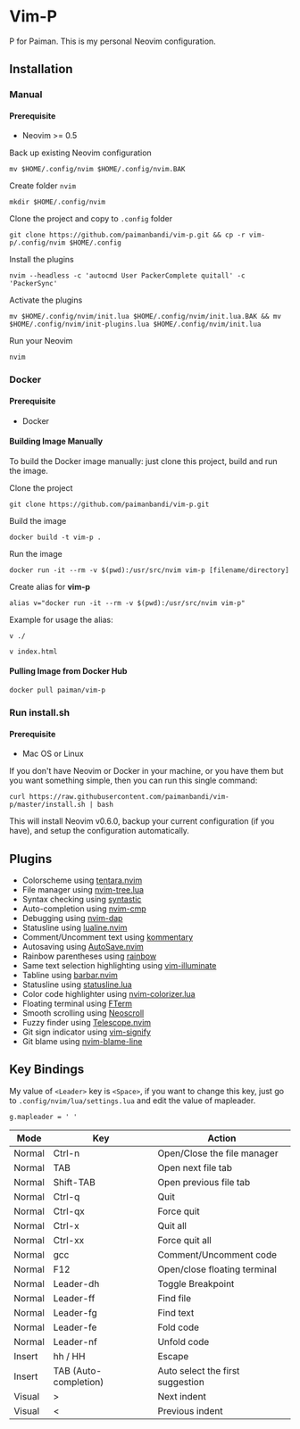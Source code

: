 # Vim-P

P for Paiman. This is my personal Neovim configuration.

## Installation

### Manual

#### Prerequisite

- Neovim >= 0.5

Back up existing Neovim configuration

    mv $HOME/.config/nvim $HOME/.config/nvim.BAK

Create folder `nvim`

    mkdir $HOME/.config/nvim

Clone the project and copy to `.config` folder

    git clone https://github.com/paimanbandi/vim-p.git && cp -r vim-p/.config/nvim $HOME/.config

Install the plugins

    nvim --headless -c 'autocmd User PackerComplete quitall' -c 'PackerSync'

Activate the plugins

    mv $HOME/.config/nvim/init.lua $HOME/.config/nvim/init.lua.BAK && mv $HOME/.config/nvim/init-plugins.lua $HOME/.config/nvim/init.lua

Run your Neovim

    nvim

### Docker

#### Prerequisite

- Docker

#### Building Image Manually

To build the Docker image manually: just clone this project, build and run the image.

Clone the project

    git clone https://github.com/paimanbandi/vim-p.git

Build the image

    docker build -t vim-p .

Run the image

    docker run -it --rm -v $(pwd):/usr/src/nvim vim-p [filename/directory]

Create alias for **vim-p**

    alias v="docker run -it --rm -v $(pwd):/usr/src/nvim vim-p"

Example for usage the alias:

    v ./

    v index.html

#### Pulling Image from Docker Hub

    docker pull paiman/vim-p

### Run install.sh

#### Prerequisite

- Mac OS or Linux

If you don't have Neovim or Docker in your machine, or you have them but you want something simple, then you can run this single command:

    curl https://raw.githubusercontent.com/paimanbandi/vim-p/master/install.sh | bash

This will install Neovim v0.6.0, backup your current configuration (if you have), and setup the configuration automatically.

## Plugins

- Colorscheme using [tentara.nvim](https://github.com/paimanbandi/tentara.nvim)
- File manager using [nvim-tree.lua](https://github.com/kyazdani42/nvim-tree.lua)
- Syntax checking using [syntastic](https://github.com/vim-syntastic/syntastic)
- Auto-completion using [nvim-cmp](https://github.com/hrsh7th/nvim-cmp)
- Debugging using [nvim-dap](https://github.com/mfussenegger/nvim-dap)
- Statusline using [lualine.nvim](https://github.com/nvim-lualine/lualine.nvim)
- Comment/Uncomment text using [kommentary](https://github.com/b3nj5m1n/kommentary)
- Autosaving using [AutoSave.nvim](https://github.com/Pocco81/AutoSave.nvim)
- Rainbow parentheses using [rainbow](https://github.com/luochen1990/rainbow)
- Same text selection highlighting using [vim-illuminate](https://github.com/RRethy/vim-illuminate)
- Tabline using [barbar.nvim](https://github.com/romgrk/barbar.nvim)
- Statusline using [statusline.lua](https://github.com/beauwilliams/statusline.lua)
- Color code highlighter using [nvim-colorizer.lua](https://github.com/norcalli/nvim-colorizer.lua)
- Floating terminal using [FTerm](https://github.com/numToStr/FTerm.nvim)
- Smooth scrolling using [Neoscroll](https://github.com/karb94/neoscroll.nvim)
- Fuzzy finder using [Telescope.nvim](https://github.com/nvim-telescope/telescope.nvim)
- Git sign indicator using [vim-signify](https://github.com/mhinz/vim-signify)
- Git blame using [nvim-blame-line](https://github.com/nvim-telescope/telescope.nvim)

## Key Bindings

My value of `<Leader>` key is `<Space>`, if you want to change this key, just go to `.config/nvim/lua/settings.lua` and edit the value of mapleader.

    g.mapleader = ' '

| Mode   | Key                   | Action                           |
| ------ | --------------------- | -------------------------------- |
| Normal | Ctrl-n                | Open/Close the file manager      |
| Normal | TAB                   | Open next file tab               |
| Normal | Shift-TAB             | Open previous file tab           |
| Normal | Ctrl-q                | Quit                             |
| Normal | Ctrl-qx               | Force quit                       |
| Normal | Ctrl-x                | Quit all                         |
| Normal | Ctrl-xx               | Force quit all                   |
| Normal | gcc                   | Comment/Uncomment code           |
| Normal | F12                   | Open/close floating terminal     |
| Normal | Leader-dh             | Toggle Breakpoint                |
| Normal | Leader-ff             | Find file                        |
| Normal | Leader-fg             | Find text                        |
| Normal | Leader-fe             | Fold code                        |
| Normal | Leader-nf             | Unfold code                      |
| Insert | hh / HH               | Escape                           |
| Insert | TAB (Auto-completion) | Auto select the first suggestion |
| Visual | >                     | Next indent                      |
| Visual | <                     | Previous indent                  |
